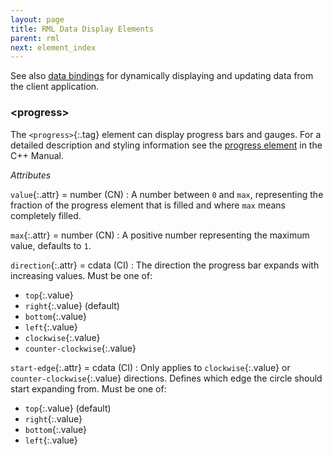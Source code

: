 ```yaml
---
layout: page
title: RML Data Display Elements
parent: rml
next: element_index
---
```


See also [data bindings](../data_bindings.html) for dynamically displaying and updating data from the client application.

### \<progress\>

The `<progress>`{:.tag} element can display progress bars and gauges. For a detailed description and styling information see the [progress element]({{"pages/cpp_manual/element_packages/progress_bar.html"|relative_url}}) in the C++ Manual.

_Attributes_

`value`{:.attr} = number (CN)
: A number between `0` and `max`, representing the fraction of the progress element that is filled and where `max` means completely filled.

`max`{:.attr} = number (CN)
: A positive number representing the maximum value, defaults to `1`.

`direction`{:.attr} = cdata (CI)
: The direction the progress bar expands with increasing values. Must be one of:
* `top`{:.value}
* `right`{:.value} (default)
* `bottom`{:.value}
* `left`{:.value}
* `clockwise`{:.value}
* `counter-clockwise`{:.value}

`start-edge`{:.attr} = cdata (CI)
: Only applies to `clockwise`{:.value} or `counter-clockwise`{:.value} directions. Defines which edge the
circle should start expanding from. Must be one of:
* `top`{:.value} (default)
* `right`{:.value}
* `bottom`{:.value}
* `left`{:.value}
